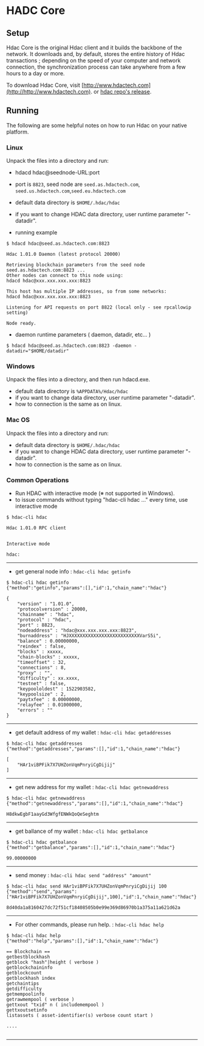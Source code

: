 HADC Core
=============

Setup
---------------------
Hdac Core is the original Hdac client and it builds the backbone of the network. It downloads and, by default, stores the entire history of Hdac transactions ; depending on the speed of your computer and network connection, the synchronization process can take anywhere from a few hours to a day or more.

To download Hdac Core, visit [http://www.hdactech.com](http://http://www.hdactech.com).
 or [hdac repo's release](/release).

Running
---------------------
The following are some helpful notes on how to run Hdac on your native platform.

### Linux

Unpack the files into a directory and run:

- hdacd hdac@seednode-URL:port
- port is `8823`, seed node are `seed.as.hdactech.com`, `seed.us.hdactech.com`,`seed.eu.hdactech.com`
- default data directory is `$HOME/.hdac/hdac`
- if you want to change HDAC data directory, user runtime parameter "-datadir".

- running example
```
$ hdacd hdac@seed.as.hdactech.com:8823

Hdac 1.01.0 Daemon (latest protocol 20000)

Retrieving blockchain parameters from the seed node seed.as.hdactech.com:8823 ...
Other nodes can connect to this node using:
hdacd hdac@xxx.xxx.xxx.xxx:8823

This host has multiple IP addresses, so from some networks:
hdacd hdac@xxx.xxx.xxx.xxx:8823

Listening for API requests on port 8822 (local only - see rpcallowip setting)

Node ready.
```

- daemon runtime parameters ( daemon, datadir, etc... )
```
$ hdacd hdac@seed.as.hdactech.com:8823 -daemon -datadir="$HOME/datadir"
```

### Windows

Unpack the files into a directory, and then run hdacd.exe.

- default data directory is `%APPDATA%/Hdac/hdac`
- if you want to change data directory, user runtime parameter "-datadir".
- how to connection is the same as on linux.


### Mac OS

Unpack the files into a directory and run:

- default data directory is `$HOME/.hdac/hdac`
- if you want to change HDAC data directory, user runtime parameter "-datadir".
- how to connection is the same as on linux.

### Common Operations

- Run HDAC with interactive mode (※ not supported in Windows).
- to issue commands without typing "hdac-cli hdac ..." every time, use interactive mode
```
$ hdac-cli hdac

Hdac 1.01.0 RPC client


Interactive mode

hdac:
```
---------------------------------------------------------------------

- get general node info : `hdac-cli hdac getinfo`
```
$ hdac-cli hdac getinfo
{"method":"getinfo","params":[],"id":1,"chain_name":"hdac"}

{
    "version" : "1.01.0",
    "protocolversion" : 20000,
    "chainname" : "hdac",
    "protocol" : "hdac",
    "port" : 8823,
    "nodeaddress" : "hdac@xxx.xxx.xxx.xxx:8823",
    "burnaddress" : "HJXXXXXXXXXXXXXXXXXXXXXXXXXXVarS5i",
    "balance" : 0.00000000,
    "reindex" : false,
    "blocks" : xxxxx,
    "chain-blocks" : xxxxx,
    "timeoffset" : 32,
    "connections" : 8,
    "proxy" : "",
    "difficulty" : xx.xxxx,
    "testnet" : false,
    "keypoololdest" : 1522903582,
    "keypoolsize" : 2,
    "paytxfee" : 0.00000000,
    "relayfee" : 0.01000000,
    "errors" : ""
}

```
---------------------------------------------------------------------

- get default address of my wallet : `hdac-cli hdac getaddresses`

```
$ hdac-cli hdac getaddresses
{"method":"getaddresses","params":[],"id":1,"chain_name":"hdac"}

[
    "HAr1viBPFik7X7UHZonVqmPnryiCgDijij"
]
```
---------------------------------------------------------------------

- get new address for my wallet : `hdac-cli hdac getnewaddress`

```
$ hdac-cli hdac getnewaddress
{"method":"getnewaddress","params":[],"id":1,"chain_name":"hdac"}

H8dkwEgbF1aayGd3WfgfENWkQoQeSeghtm
```
---------------------------------------------------------------------

- get ballance of my wallet : `hdac-cli hdac getbalance`

```
$ hdac-cli hdac getbalance
{"method":"getbalance","params":[],"id":1,"chain_name":"hdac"}

99.00000000
```
---------------------------------------------------------------------

- send money : `hdac-cli hdac send "address" "amount"`

```
$ hdac-cli hdac send HAr1viBPFik7X7UHZonVqmPnryiCgDijij 100
{"method":"send","params":["HAr1viBPFik7X7UHZonVqmPnryiCgDijij",100],"id":1,"chain_name":"hdac"}

8d40da1a8160427dc72f51cf18408505b0e99e369d86970b1a375a11a621d62a
```
---------------------------------------------------------------------

- For other commands, please run help. : `hdac-cli hdac help`

```
$ hdac-cli hdac help
{"method":"help","params":[],"id":1,"chain_name":"hdac"}

== Blockchain ==
getbestblockhash
getblock "hash"|height ( verbose )
getblockchaininfo
getblockcount
getblockhash index
getchaintips
getdifficulty
getmempoolinfo
getrawmempool ( verbose )
gettxout "txid" n ( includemempool )
gettxoutsetinfo
listassets ( asset-identifier(s) verbose count start )

....


```
---------------------------------------------------------------------


